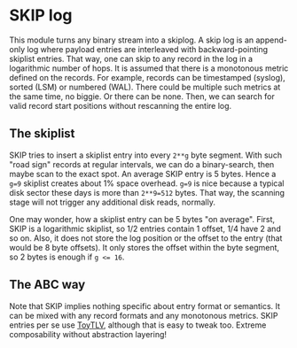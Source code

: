   # SKIP log

This module turns any binary stream into a skiplog. 
A skip log is an append-only log where payload entries are interleaved with backward-pointing skiplist entries.
That way, one can skip to any record in the log in a logarithmic number of hops.
It is assumed that there is a monotonous metric defined on the records.
For example, records can be timestamped (syslog), sorted (LSM) or numbered (WAL).
There could be multiple such metrics at the same time, no biggie.
Or there can be none.
Then, we can search for valid record start positions without rescanning the entire log.

 ## The skiplist

SKIP tries to insert a skiplist entry into every `2**g` byte segment.
With such "road sign" records at regular intervals, we can do a binary-search,
then maybe scan to the exact spot.
An average SKIP entry is 5 bytes.
Hence a `g=9` skiplist creates about 1% space overhead.
`g=9` is nice because a typical disk sector these days is more than `2**9=512` bytes.
That way, the scanning stage will not trigger any additional disk reads, normally.

One may wonder, how a skiplist entry can be 5 bytes "on average".
First, SKIP is a logarithmic skiplist, so 1/2 entries contain 1 offset, 1/4 have 2 and so on.
Also, it does not store the log position or the offset to the entry (that would be 8 byte offsets).
It only stores the offset within the byte segment, so 2 bytes is enough if `g <= 16`.

 ## The ABC way

Note that SKIP implies nothing specific about entry format or semantics.
It can be mixed with any record formats and any monotonous metrics.
SKIP entries per se use [ToyTLV][T], although that is easy to tweak too.
Extreme composability without abstraction layering!

[T]: ./TLV.md
